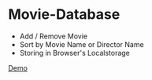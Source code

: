 # Movie-Database

- Add / Remove Movie
- Sort by Movie Name or Director Name
- Storing in Browser's Localstorage

[Demo](https://semihsemih.github.io/Movie-Database/)

